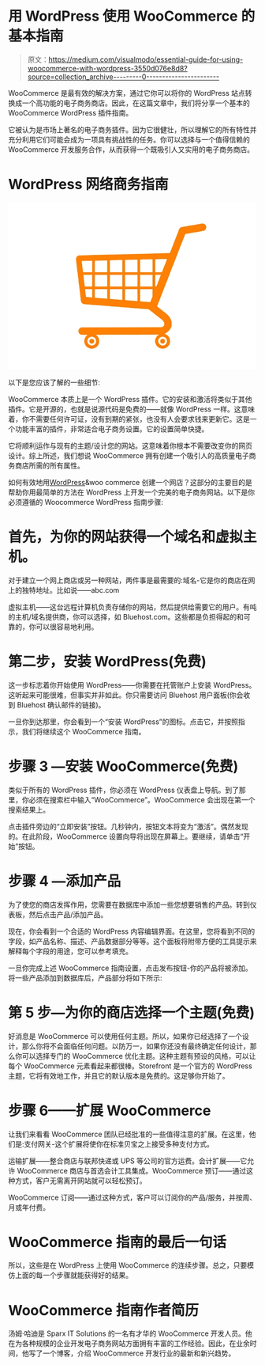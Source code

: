 # 用 WordPress 使用 WooCommerce 的基本指南

> 原文：<https://medium.com/visualmodo/essential-guide-for-using-woocommerce-with-wordpress-3550d076e8d8?source=collection_archive---------0----------------------->

WooCommerce 是最有效的解决方案，通过它你可以将你的 WordPress 站点转换成一个高功能的电子商务商店。因此，在这篇文章中，我们将分享一个基本的 WooCommerce WordPress 插件指南。

它被认为是市场上著名的电子商务插件。因为它很健壮，所以理解它的所有特性并充分利用它们可能会成为一项具有挑战性的任务。你可以选择与一个值得信赖的 WooCommerce 开发服务合作，从而获得一个既吸引人又实用的电子商务商店。

# WordPress 网络商务指南

![](img/042c9309d632b2ab09abe321c0d9212e.png)

以下是您应该了解的一些细节:

WooCommerce 本质上是一个 WordPress 插件。它的安装和激活将类似于其他插件。它是开源的，也就是说源代码是免费的——就像 WordPress 一样。这意味着，你不需要任何许可证，没有到期的紧张，也没有人会要求钱来更新它。这是一个功能丰富的插件，非常适合电子商务设置。它的设置简单快捷。

它将顺利运作与现有的主题/设计您的网站。这意味着你根本不需要改变你的网页设计。综上所述，我们想说 WooCommerce 拥有创建一个吸引人的高质量电子商务商店所需的所有属性。

如何有效地用[WordPress](https://visualmodo.com/how-to-boost-your-wordpress-website-with-digital-marketing-and-seo/)&woo commerce 创建一个网店？这部分的主要目的是帮助你用最简单的方法在 WordPress 上开发一个完美的电子商务网站。以下是你必须遵循的 Woocommerce WordPress 指南步骤:

# 首先，为你的网站获得一个域名和虚拟主机。

对于建立一个网上商店或另一种网站，两件事是最需要的:域名-它是你的商店在网上的独特地址。比如说——abc.com

虚拟主机——这台远程计算机负责存储你的网站，然后提供给需要它的用户。有吨的主机/域名提供商，你可以选择，如 Bluehost.com。这些都是负担得起的和可靠的，你可以很容易地利用。

# 第二步，安装 WordPress(免费)

这一步标志着你开始使用 WordPress——你需要在托管账户上安装 WordPress。这听起来可能很难，但事实并非如此。你只需要访问 Bluehost 用户面板(你会收到 Bluehost 确认邮件的链接)。

一旦你到达那里，你会看到一个“安装 WordPress”的图标。点击它，并按照指示，我们将继续这个 WooCommerce 指南。

# 步骤 3 —安装 WooCommerce(免费)

类似于所有的 WordPress 插件，你必须在 WordPress 仪表盘上导航。到了那里，你必须在搜索栏中输入“WooCommerce”。WooCommerce 会出现在第一个搜索结果上。

点击插件旁边的“立即安装”按钮。几秒钟内，按钮文本将变为“激活”。偶然发现的。在此阶段，WooCommerce 设置向导将出现在屏幕上。要继续，请单击“开始”按钮。

# 步骤 4 —添加产品

为了使您的商店发挥作用，您需要在数据库中添加一些您想要销售的产品。转到仪表板，然后点击产品/添加产品。

现在，你会看到一个合适的 WordPress 内容编辑界面。在这里，您将看到不同的字段，如产品名称、描述、产品数据部分等等。这个面板将附带方便的工具提示来解释每个字段的用途，您可以参考填充。

一旦你完成上述 WooCommerce 指南设置，点击发布按钮-你的产品将被添加。将一些产品添加到数据库后，产品部分将如下所示:

# 第 5 步—为你的商店选择一个主题(免费)

好消息是 WooCommerce 可以使用任何主题。所以，如果你已经选择了一个设计，那么你将不会面临任何问题。以防万一，如果你还没有最终确定任何设计，那么你可以选择专门的 WooCommerce 优化主题。这种主题有预设的风格，可以让每个 WooCommerce 元素看起来都很棒。Storefront 是一个官方的 WordPress 主题，它将有效地工作，并且它的默认版本是免费的。这足够你开始了。

# 步骤 6——扩展 WooCommerce

让我们来看看 WooCommerce 团队已经批准的一些值得注意的扩展。在这里，他们是:支付网关-这个扩展将使你在标准贝宝之上接受多种支付方式。

运输扩展——整合商店与联邦快递或 UPS 等公司的官方运费。会计扩展——它允许 WooCommerce 商店与首选会计工具集成。WooCommerce 预订——通过这种方式，客户无需离开网站就可以轻松预订。

WooCommerce 订阅——通过这种方式，客户可以订阅你的产品/服务，并按周、月或年付费。

# WooCommerce 指南的最后一句话

所以，这些是在 WordPress 上使用 WooCommerce 的连续步骤。总之，只要模仿上面的每一个步骤就能获得好的结果。

# WooCommerce 指南作者简历

汤姆·哈迪是 Sparx IT Solutions 的一名有才华的 WooCommerce 开发人员。他在为各种规模的企业开发电子商务网站方面拥有丰富的工作经验。因此，在业余时间，他写了一个博客，介绍 WooCommerce 开发行业的最新和新兴趋势。